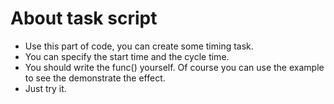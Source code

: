 # About task script
- Use this part of code, you can create some timing task.
- You can specify the start time and the cycle time.
- You should write the func() yourself. Of course you can use the example to see the demonstrate the effect.
- Just try it.